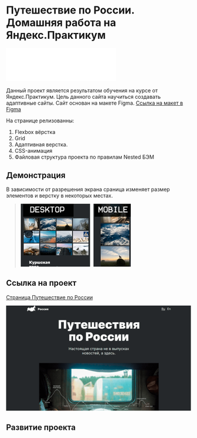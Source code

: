 # Путешествие по России. Домашняя работа на Яндекс.Практикум

<img src="./images/__logo.svg" width="300">

Данный проект является результатом обучения на курсе от Яндекс.Практикум.
Цель данного сайта научиться создавать адаптивные сайты. Сайт основан на макете Figma. [Ссылка на макет в Figma](https://www.figma.com/file/5S2WSbEFL6awjVWJ0NWL8Q/Sprint-3_-Russia-_-desktop-mobile?node-id=28503%3A0)

На странице релизованны:
1. Flexbox вёрстка
2. Grid
3. Адаптивная верстка.
4. CSS-анимация
5. Файловая структура проекта по правилам Nested БЭМ

## Демонстрация

В зависимости от разрешения экрана сраница изменяет размер элементов и верстку в некоторых местах.

  > <img src="./images/demo.png" width="300">

## Ссылка на проект

   [Страница Путешествие по России](https://kiars1.github.io/russian-travel)
   
   <img src="./images/album.png" max-width="1000">

## Развитие проекта